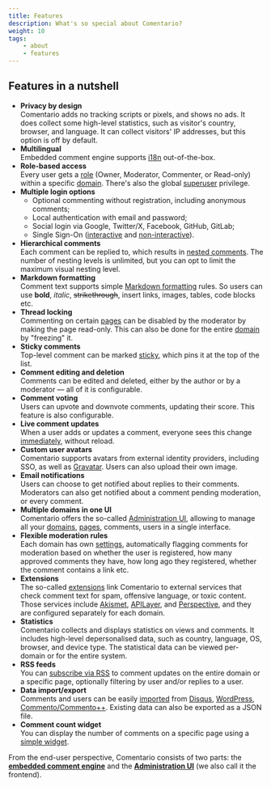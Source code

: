 ```yaml
---
title: Features
description: What's so special about Comentario?
weight: 10
tags:
    - about
    - features
---
```


## Features in a nutshell

* **Privacy by design**\
  Comentario adds no tracking scripts or pixels, and shows no ads. It does collect some high-level statistics, such as visitor's country, browser, and language. It can collect visitors' IP addresses, but this option is off by default.
* **Multilingual**\
  Embedded comment engine supports [i18n](/contributing/i18n) out-of-the-box.
* **Role-based access**\
  Every user gets a [role](/kb/permissions/roles) (Owner, Moderator, Commenter, or Read-only) within a specific [domain](/kb/domain). There's also the global [superuser](/kb/permissions/superuser) privilege.
* **Multiple login options**
    * Optional commenting without registration, including anonymous comments;
    * Local authentication with email and password;
    * Social login via Google, Twitter/X, Facebook, GitHub, GitLab;
    * Single Sign-On ([interactive](/configuration/frontend/domain/authentication/sso/interactive) and [non-interactive](/configuration/frontend/domain/authentication/sso/non-interactive)).
* **Hierarchical comments**\
  Each comment can be replied to, which results in [nested comments](/kb/comment-tree). The number of nesting levels is unlimited, but you can opt to limit the maximum visual nesting level. 
* **Markdown formatting**\
  Comment text supports simple [Markdown formatting](/kb/markdown) rules. So users can use **bold**, *italic*, ~~strikethrough~~, insert links, images, tables, code blocks etc.
* **Thread locking**\
  Commenting on certain [pages](/kb/domain-page) can be disabled by the moderator by making the page read-only. This can also be done for the entire [domain](/kb/domain) by "freezing" it.
* **Sticky comments**\
  Top-level comment can be marked [sticky](/kb/sticky-comment), which pins it at the top of the list.
* **Comment editing and deletion**\
  Comments can be edited and deleted, either by the author or by a moderator — all of it is configurable.
* **Comment voting**\
  Users can upvote and downvote comments, updating their score. This feature is also configurable.
* **Live comment updates**\
  When a user adds or updates a comment, everyone sees this change [immediately](/kb/live-update), without reload.
* **Custom user avatars**\
  Comentario supports avatars from external identity providers, including SSO, as well as [Gravatar](/configuration/backend/dynamic/integrations.usegravatar). Users can also upload their own image.
* **Email notifications**\
  Users can choose to get notified about replies to their comments. Moderators can also get notified about a comment pending moderation, or every comment.
* **Multiple domains in one UI**\
  Comentario offers the so-called [Administration UI](admin-ui), allowing to manage all your [domains](/kb/domain), [pages](/kb/domain-page), comments, users in a single interface.
* **Flexible moderation rules**\
  Each domain has own [settings](/configuration/frontend/domain/moderation), automatically flagging comments for moderation based on whether the user is registered, how many approved comments they have, how long ago they registered, whether the comment contains a link etc. 
* **Extensions**\
  The so-called [extensions](/configuration/frontend/domain/extensions) link Comentario to external services that check comment text for spam, offensive language, or toxic content. Those services include [Akismet](/configuration/frontend/domain/extensions/akismet), [APILayer](/configuration/frontend/domain/extensions/api-layer-spam-checker), and [Perspective](/configuration/frontend/domain/extensions/perspective), and they are configured separately for each domain.
* **Statistics**\
  Comentario collects and displays statistics on views and comments. It includes high-level depersonalised data, such as country, language, OS, browser, and device type. The statistical data can be viewed per-domain or for the entire system.
* **RSS feeds**\
  You can [subscribe via RSS](/kb/rss) to comment updates on the entire domain or a specific page, optionally filtering by user and/or replies to a user.
* **Data import/export**\
  Comments and users can be easily [imported](/installation/migration) from [Disqus](/installation/migration/disqus), [WordPress](/installation/migration/wordpress), [Commento/Commento++](/installation/migration/commento). Existing data can also be exported as a JSON file.
* **Comment count widget**\
  You can display the number of comments on a specific page using a [simple widget](/configuration/embedding/count-tag).

From the end-user perspective, Comentario consists of two parts: the **[embedded comment engine](embedded)** and the **[Administration UI](admin-ui)** (we also call it the frontend). 
